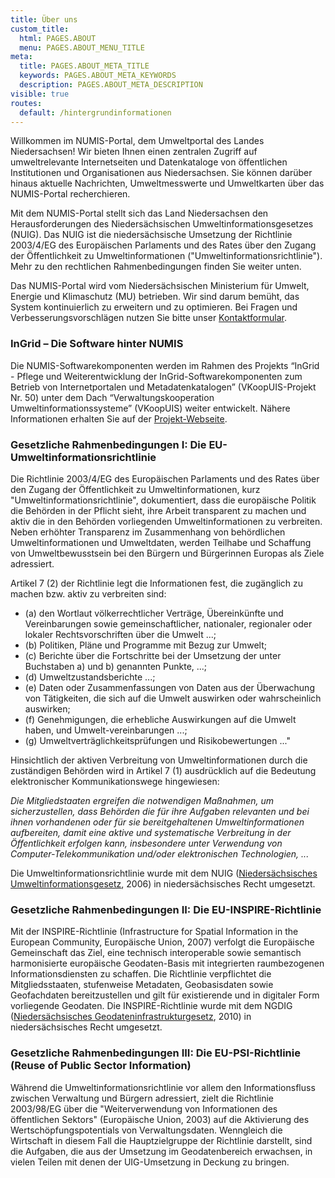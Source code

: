 ```yaml
---
title: Über uns
custom_title:
  html: PAGES.ABOUT
  menu: PAGES.ABOUT_MENU_TITLE
meta:
  title: PAGES.ABOUT_META_TITLE
  keywords: PAGES.ABOUT_META_KEYWORDS
  description: PAGES.ABOUT_META_DESCRIPTION
visible: true
routes:
  default: /hintergrundinformationen
---
```

Willkommen im NUMIS-Portal, dem Umweltportal des Landes Niedersachsen! Wir bieten Ihnen einen zentralen Zugriff auf umweltrelevante Internetseiten und Datenkataloge von öffentlichen Institutionen und Organisationen aus Niedersachsen. Sie können darüber hinaus aktuelle Nachrichten, Umweltmesswerte und Umweltkarten über das NUMIS-Portal recherchieren.

Mit dem NUMIS-Portal stellt sich das Land Niedersachsen den Herausforderungen des Niedersächsischen Umweltinformationsgesetzes (NUIG). Das NUIG ist die niedersächsische Umsetzung der Richtlinie 2003/4/EG des Europäischen Parlaments und des Rates über den Zugang der Öffentlichkeit zu Umweltinformationen ("Umweltinformationsrichtlinie"). Mehr zu den rechtlichen Rahmenbedingungen finden Sie weiter unten.

Das NUMIS-Portal wird vom Niedersächsischen Ministerium für Umwelt, Energie und Klimaschutz (MU) betrieben. Wir sind darum bemüht, das System kontinuierlich zu erweitern und zu optimieren. Bei Fragen und Verbesserungsvorschlägen nutzen Sie bitte unser [Kontaktformular](/kontakt?target=_blank).

### InGrid – Die Software hinter NUMIS

Die NUMIS-Softwarekomponenten werden im Rahmen des Projekts “InGrid - Pflege und Weiterentwicklung der InGrid-Softwarekomponenten zum Betrieb von Internetportalen und Metadatenkatalogen” (VKoopUIS-Projekt Nr. 50) unter dem Dach “Verwaltungskooperation Umweltinformationssysteme” (VKoopUIS) weiter entwickelt. Nähere Informationen erhalten Sie auf der [Projekt-Webseite](https://www.ingrid-oss.eu/).

### Gesetzliche Rahmenbedingungen I: Die EU-Umweltinformationsrichtlinie

Die Richtlinie 2003/4/EG des Europäischen Parlaments und des Rates über den Zugang der Öffentlichkeit zu Umweltinformationen, kurz "Umweltinformationsrichtlinie", dokumentiert, dass die europäische Politik die Behörden in der Pflicht sieht, ihre Arbeit transparent zu machen und aktiv die in den Behörden vorliegenden Umweltinformationen zu verbreiten. Neben erhöhter Transparenz im Zusammenhang von behördlichen Umweltinformationen und Umweltdaten, werden Teilhabe und Schaffung von Umweltbewusstsein bei den Bürgern und Bürgerinnen Europas als Ziele adressiert.

Artikel 7 (2) der Richtlinie legt die Informationen fest, die zugänglich zu machen bzw. aktiv zu verbreiten sind:
* (a) den Wortlaut völkerrechtlicher Verträge, Übereinkünfte und Vereinbarungen sowie gemeinschaftlicher, nationaler, regionaler oder lokaler Rechtsvorschriften über die Umwelt ...;
* (b) Politiken, Pläne und Programme mit Bezug zur Umwelt;
* (c) Berichte über die Fortschritte bei der Umsetzung der unter Buchstaben a) und b) genannten Punkte, ...;
* (d) Umweltzustandsberichte ...;
* (e) Daten oder Zusammenfassungen von Daten aus der Überwachung von Tätigkeiten, die sich auf die Umwelt auswirken oder wahrscheinlich auswirken;
* (f) Genehmigungen, die erhebliche Auswirkungen auf die Umwelt haben, und Umwelt-vereinbarungen ...;
* (g) Umweltverträglichkeitsprüfungen und Risikobewertungen ..."

Hinsichtlich der aktiven Verbreitung von Umweltinformationen durch die zuständigen Behörden wird in Artikel 7 (1) ausdrücklich auf die Bedeutung elektronischer Kommunikationswege hingewiesen:

_Die Mitgliedstaaten ergreifen die notwendigen Maßnahmen, um sicherzustellen, dass Behörden die für ihre Aufgaben relevanten und bei ihnen vorhandenen oder für sie bereitgehaltenen Umweltinformationen aufbereiten, damit eine aktive und systematische Verbreitung in der Öffentlichkeit erfolgen kann, insbesondere unter Verwendung von Computer-Telekommunikation und/oder elektronischen Technologien, ..._

Die Umweltinformationsrichtlinie wurde mit dem NUIG ([Niedersächsisches Umweltinformationsgesetz](http://www.nds-voris.de/jportal/?quelle=jlink&query=UIG+ND&psml=bsvorisprod.psml&max=true), 2006) in niedersächsisches Recht umgesetzt.

### Gesetzliche Rahmenbedingungen II: Die EU-INSPIRE-Richtlinie

Mit der INSPIRE-Richtlinie (Infrastructure for Spatial Information in the European Community, Europäische Union, 2007) verfolgt die Europäische Gemeinschaft das Ziel, eine technisch interoperable sowie semantisch harmonisierte europäische Geodaten-Basis mit integrierten raumbezogenen Informationsdiensten zu schaffen. Die Richtlinie verpflichtet die Mitgliedsstaaten, stufenweise Metadaten, Geobasisdaten sowie Geofachdaten bereitzustellen und gilt für existierende und in digitaler Form vorliegende Geodaten. Die INSPIRE-Richtlinie wurde mit dem NGDIG ([Niedersächsisches Geodateninfrastrukturgesetz](http://www.nds-voris.de/jportal/?quelle=jlink&query=GDIG+ND&psml=bsvorisprod.psml&max=true), 2010) in niedersächsisches Recht umgesetzt.

### Gesetzliche Rahmenbedingungen III: Die EU-PSI-Richtlinie (Reuse of Public Sector Information)

Während die Umweltinformationsrichtlinie vor allem den Informationsfluss zwischen Verwaltung und Bürgern adressiert, zielt die Richtlinie 2003/98/EG über die "Weiterverwendung von Informationen des öffentlichen Sektors" (Europäische Union, 2003) auf die Aktivierung des Wertschöpfungspotentials von Verwaltungsdaten. Wenngleich die Wirtschaft in diesem Fall die Hauptzielgruppe der Richtlinie darstellt, sind die Aufgaben, die aus der Umsetzung im Geodatenbereich erwachsen, in vielen Teilen mit denen der UIG-Umsetzung in Deckung zu bringen.
